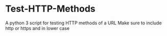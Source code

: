 # Test-HTTP-Methods

A python 3 script for testing HTTP methods of a URL
Make sure to include http or https and in lower case
